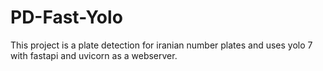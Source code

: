 # PD-Fast-Yolo
This project is a plate detection for iranian number plates and uses yolo 7 with fastapi and uvicorn as a webserver. 
